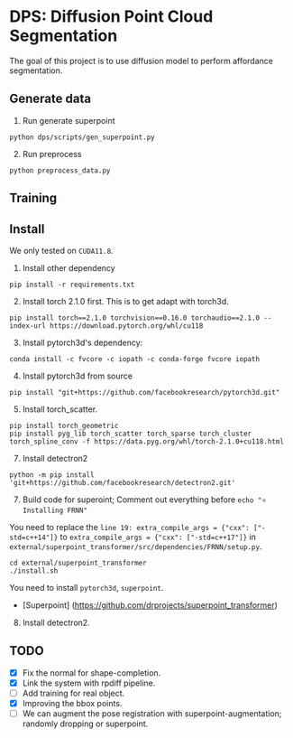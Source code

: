 # DPS: Diffusion Point Cloud Segmentation

The goal of this project is to use diffusion model to perform affordance segmentation.

## Generate data

1. Run generate superpoint

```
python dps/scripts/gen_superpoint.py
```

2. Run preprocess

```
python preprocess_data.py
```

## Training

## Install

We only tested on `CUDA11.8`.

1. Install other dependency
```
pip install -r requirements.txt
```

2. Install torch 2.1.0 first. This is to get adapt with torch3d.

```
pip install torch==2.1.0 torchvision==0.16.0 torchaudio==2.1.0 --index-url https://download.pytorch.org/whl/cu118
```

3. Install pytorch3d's dependency:
```
conda install -c fvcore -c iopath -c conda-forge fvcore iopath
```

4. Install pytorch3d from source
```
pip install "git+https://github.com/facebookresearch/pytorch3d.git"
```

5. Install torch_scatter.
```
pip install torch_geometric
pip install pyg_lib torch_scatter torch_sparse torch_cluster torch_spline_conv -f https://data.pyg.org/whl/torch-2.1.0+cu118.html
```

7. Install detectron2
```
python -m pip install 'git+https://github.com/facebookresearch/detectron2.git'
```

7. Build code for superoint; Comment out everything before `echo "⭐ Installing FRNN"`

You need to replace the `line 19: extra_compile_args = {"cxx": ["-std=c++14"]}` to `extra_compile_args = {"cxx": ["-std=c++17"]}` in `external/superpoint_transformer/src/dependencies/FRNN/setup.py`.

```
cd external/superpoint_transformer
./install.sh
```

You need to install `pytorch3d`, `superpoint`.

- [Superpoint] (https://github.com/drprojects/superpoint_transformer)

8. Install detectron2.

## TODO

- [x] Fix the normal for shape-completion.
- [x] Link the system with rpdiff pipeline.
- [ ] Add training for real object.
- [x] Improving the bbox points.
- [ ] We can augment the pose registration with superpoint-augmentation; randomly dropping or superpoint.